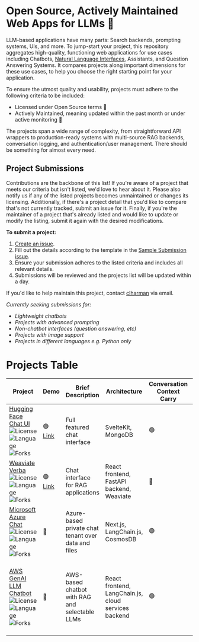 # Open Source, Actively Maintained Web Apps for LLMs 💬

LLM-based applications have many parts: Search backends, prompting systems, UIs, and more. To jump-start your project, this repository aggregates high-quality, functioning web applications for use cases including Chatbots, [Natural Language Interfaces](https://colinharman.substack.com/i/137091060/natural-language-interfaces-nli), Assistants, and Question Answering Systems. It compares projects along important dimensions for these use cases, to help you choose the right starting point for your application.

To ensure the utmost quality and usability, projects must adhere to the following criteria to be included:

- Licensed under Open Source terms 💸
- Actively Maintained, meaning updated within the past month or under active monitoring 🚨

The projects span a wide range of complexity, from straightforward API wrappers to production-ready systems with multi-source RAG backends, conversation logging, and authentication/user management. There should be something for almost every need.

## Project Submissions
Contributions are the backbone of this list! If you're aware of a project that meets our criteria but isn't listed, we'd love to hear about it. Please also notify us if any of the listed projects becomes unmaintained or changes its licensing. Additionally, if there's a project detail that you'd like to compare that's not currently tracked, submit an issue for it. Finally, if you're the maintainer of a project that's already listed and would like to update or modify the listing, submit it again with the desired modifications.

**To submit a project:**

1. [Create an issue](https://github.com/YOUR_GITHUB_USERNAME/llm-uis/issues/new).
2. Fill out the details according to the template in the [Sample Submission issue](https://github.com/snowfort-ai/llm-uis/issues/1).
3. Ensure your submission adheres to the listed criteria and includes all relevant details.
4. Submissions will be reviewed and the projects list will be updated within a day.

If you'd like to help maintain this project, contact [clharman](https://github.com/clharman) via email.

_Currently seeking submissions for:_

- _Lightweight chatbots_
- _Projects with advanced prompting_
- _Non-chatbot interfaces (question answering, etc)_
- _Projects with image support_
- _Projects in different languages e.g. Python only_

# Projects Table

| Project                                                                                                                                                                                                                                                                                                                                      | Demo                                    | Brief Description                                   | Architecture                                         | Conversation Context Carry | Conversation History | Authentication    | Model Support                                                                         | Rich Text Support | Image Support | Multi-step Prompting | (RAG) Data Source(s)            | (RAG) Show Sources | (RAG) Data ingestion     | Quick Deploy           | Other Features                           |
| -------------------------------------------------------------------------------------------------------------------------------------------------------------------------------------------------------------------------------------------------------------------------------------------------------------------------------------------- | --------------------------------------- | --------------------------------------------------- | ---------------------------------------------------- | -------------------------- | -------------------- | ----------------- | ------------------------------------------------------------------------------------- | ----------------- | ------------- | -------------------- | ------------------------------- | ------------------ | ------------------------ | ---------------------- | ---------------------------------------- |
| [Hugging Face Chat UI](https://github.com/huggingface/chat-ui) ![License](https://img.shields.io/github/license/huggingface/chat-ui) ![Language](https://img.shields.io/github/languages/top/huggingface/chat-ui) ![Forks](https://img.shields.io/github/forks/huggingface/chat-ui)                                                          | 🟢 [Link](https://huggingface.co/chat/) | Full featured chat interface                        | SvelteKit, MongoDB                                   | 🟢                         | 🟢                   | 🟢 OpenID         | Hugging Face Inference API, local, Amazon SageMaker                                   | 🟢                | 🔴            | 🔴                   | 🟢 Google search                | 🟢                 | 🔴                       | 🟢 Hugging Face Spaces | Theme configuration                      |
| [Weaviate Verba](https://github.com/weaviate/verba) ![License](https://img.shields.io/github/license/weaviate/verba) ![Language](https://img.shields.io/github/languages/top/weaviate/verba) ![Forks](https://img.shields.io/github/forks/weaviate/verba)<br>                                                                                | 🟢 [Link](https://verba.weaviate.io/)   | Chat interface for RAG applications                 | React frontend, FastAPI backend, Weaviate            | 🔴                         | 🔴                   | 🔴                | OpenAI                                                                                | 🟢                | 🔴            | 🔴                   | 🟢 Weaviate                     | 🟢                 | 🟢 Via CLI               | 🟢 Docker              | Semantic caching                         |
| [Microsoft Azure Chat](https://github.com/microsoft/azurechat) ![License](https://img.shields.io/github/license/microsoft/azurechat) ![Language](https://img.shields.io/github/languages/top/microsoft/azurechat) ![Forks](https://img.shields.io/github/forks/microsoft/azurechat)                                                          | 🔴                                      | Azure-based private chat tenant over data and files | Next.js, LangChain.js, CosmosDB                      | 🟢                         | 🟢                   | 🟢 NextAuth       | OpenAI                                                                                | 🟢                | 🔴            | 🔴                   | 🟢 Azure Cognitive Search       | 🔴                 | 🟢 UI single-file upload | 🟢 Azure               |                                          |
| [AWS GenAI LLM Chatbot](https://github.com/aws-samples/aws-genai-llm-chatbot) ![License](https://img.shields.io/github/license/aws-samples/aws-genai-llm-chatbot) ![Language](https://img.shields.io/github/languages/top/aws-samples/aws-genai-llm-chatbot) ![Forks](https://img.shields.io/github/forks/aws-samples/aws-genai-llm-chatbot) | 🔴                                      | AWS-based chatbot with RAG and selectable LLMs      | React frontend, LangChain.js, cloud services backend | 🟢                         | 🟢                   | 🟢 Amazon Cognito | Bedrock, SageMaker, Hugging Face Inference Endpoints, OpenAI, Anthropic, AI21, Cohere | 🔴                | 🔴            | 🔴                   | 🟢 Postgres/ Kendra/ OpenSearch | 🟢                 | 🟢 UI file upload        | 🟢 AWS                 | User-selectable model and search backend |

